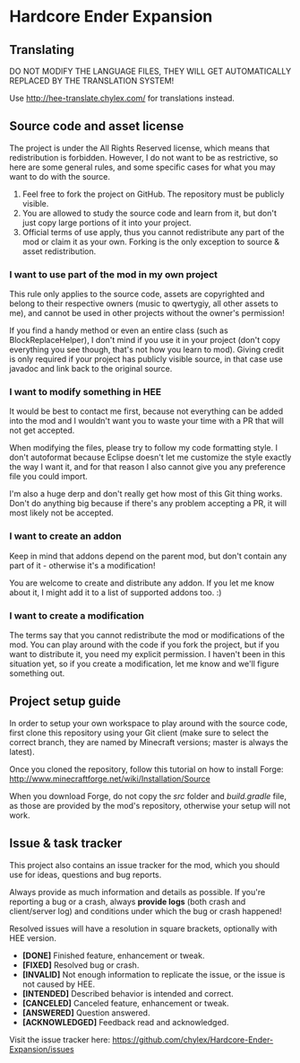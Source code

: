 Hardcore Ender Expansion
========================

## Translating

DO NOT MODIFY THE LANGUAGE FILES, THEY WILL GET AUTOMATICALLY REPLACED BY THE TRANSLATION SYSTEM!

Use http://hee-translate.chylex.com/ for translations instead.

## Source code and asset license

The project is under the All Rights Reserved license, which means that redistribution is forbidden. However, I do not want to be as restrictive, so here are some general rules, and some specific cases for what you may want to do with the source.

1. Feel free to fork the project on GitHub. The repository must be publicly visible.
2. You are allowed to study the source code and learn from it, but don't just copy large portions of it into your project.
3. Official terms of use apply, thus you cannot redistribute any part of the mod or claim it as your own. Forking is the only exception to source & asset redistribution.

### I want to use part of the mod in my own project

This rule only applies to the source code, assets are copyrighted and belong to their respective owners (music to qwertygiy, all other assets to me), and cannot be used in other projects without the owner's permission!

If you find a handy method or even an entire class (such as BlockReplaceHelper), I don't mind if you use it in your project (don't copy everything you see though, that's not how you learn to mod). Giving credit is only required if your project has publicly visible source, in that case use javadoc and link back to the original source.

### I want to modify something in HEE

It would be best to contact me first, because not everything can be added into the mod and I wouldn't want you to waste your time with a PR that will not get accepted.

When modifying the files, please try to follow my code formatting style. I don't autoformat because Eclipse doesn't let me customize the style exactly the way I want it, and for that reason I also cannot give you any preference file you could import.

I'm also a huge derp and don't really get how most of this Git thing works. Don't do anything big because if there's any problem accepting a PR, it will most likely not be accepted.

### I want to create an addon

Keep in mind that addons depend on the parent mod, but don't contain any part of it - otherwise it's a modification!

You are welcome to create and distribute any addon. If you let me know about it, I might add it to a list of supported addons too. :)

### I want to create a modification

The terms say that you cannot redistribute the mod or modifications of the mod. You can play around with the code if you fork the project, but if you want to distribute it, you need my explicit permission. I haven't been in this situation yet, so if you create a modification, let me know and we'll figure something out.

## Project setup guide

In order to setup your own workspace to play around with the source code, first clone this repository using your Git client (make sure to select the correct branch, they are named by Minecraft versions; master is always the latest).

Once you cloned the repository, follow this tutorial on how to install Forge: http://www.minecraftforge.net/wiki/Installation/Source

When you download Forge, do not copy the *src* folder and *build.gradle* file, as those are provided by the mod's repository, otherwise your setup will not work.

## Issue & task tracker

This project also contains an issue tracker for the mod, which you should use for ideas, questions and bug reports.

Always provide as much information and details as possible. If you're reporting a bug or a crash, always **provide logs** (both crash and client/server log) and conditions under which the bug or crash happened!

Resolved issues will have a resolution in square brackets, optionally with HEE version.

* **[DONE]** Finished feature, enhancement or tweak.
* **[FIXED]** Resolved bug or crash.
* **[INVALID]** Not enough information to replicate the issue, or the issue is not caused by HEE.
* **[INTENDED]** Described behavior is intended and correct.
* **[CANCELED]** Canceled feature, enhancement or tweak.
* **[ANSWERED]** Question answered.
* **[ACKNOWLEDGED]** Feedback read and acknowledged.

Visit the issue tracker here: https://github.com/chylex/Hardcore-Ender-Expansion/issues
